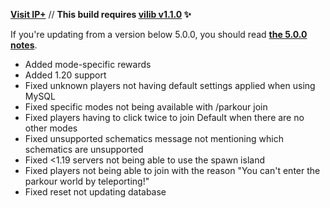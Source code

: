 **[Visit IP+](https://www.spigotmc.org/resources/105019/)** // **This build requires [vilib v1.1.0](https://github.com/Efnilite/vilib/releases/tag/v1.1.0) ✨**

If you're updating from a version below 5.0.0, you should read **[the 5.0.0 notes](https://github.com/Efnilite/Walk-in-the-Park/releases/tag/v5.0.0)**.

- Added mode-specific rewards
- Added 1.20 support
- Fixed unknown players not having default settings applied when using MySQL
- Fixed specific modes not being available with /parkour join
- Fixed players having to click twice to join Default when there are no other modes
- Fixed unsupported schematics message not mentioning which schematics are unsupported
- Fixed <1.19 servers not being able to use the spawn island
- Fixed players not being able to join with the reason "You can't enter the parkour world by teleporting!"
- Fixed reset not updating database